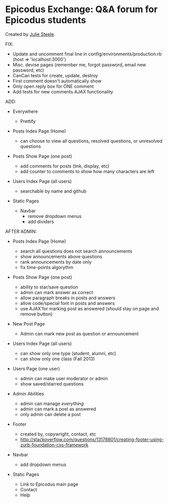 # Epicodus Exchange: Q&A forum for Epicodus students

Created by [Julie Steele](http://juliesteele.site44.com/).


FIX:
- Update and uncomment final line in config/environments/production.rb (host => 'localhost:3000')
- Misc. devise pages (remember me, forgot password, email new password, etc)
- CanCan tests for create, update, destroy
- First comment doesn't automatically show
- Only open reply box for ONE comment
- Add tests for new comments AJAX functionality

ADD:
- Everywhere
  - Prettify

- Posts Index Page (Home)
  - can choose to view all questions, resolved questions, or unresolved questions
- Posts Show Page (one post)
  - add comments for posts (link, display, etc)
  - add counter to comments to show how many characters are left

- Users Index Page (all users)
  - searchable by name and github

- Static Pages
  - Navbar
    - remove dropdown menus
    - add dividers




AFTER ADMIN:
- Posts Index Page (Home)
  - search all questions does not search announcements
  - show announcements above questions
  - rank announcements by date only
  - fix time-points algorythm
- Posts Show Page (one post)
  - ability to star/save question
  - admin can mark answer as correct
  - allow paragraph breaks in posts and answers
  - allow code/special font in posts and answers
  - use AJAX for marking post as answered (should stay on page and remove button)
- New Post Page
  - Admin can mark new post as question or announcement

- Users Index Page (all users)
  - can show only one type (student, alumni, etc)
  - can show only one class (Fall 2013)
- Users Page (one user)
  - admin can make user moderator or admin
  - show saved/starred questions

- Admin Abilities
  - admin can manage *everything*
  - admin can mark a post as answered
  - only admin can delete a post

- Footer
  - created by, copywright, contact, etc
  - http://stackoverflow.com/questions/13178801/creating-footer-using-zurb-foundation-css-framework

- Navbar
  - add dropdown menus

- Static Pages
  - Link to Epicodus main page
  - Contact
  - Help
